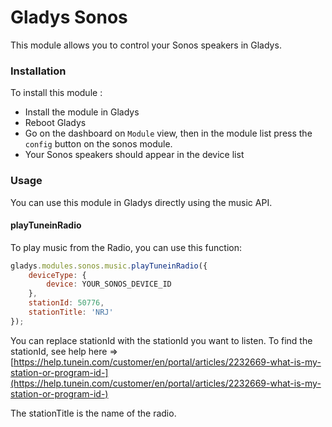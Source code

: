 Gladys Sonos
=======================

This module allows you to control your Sonos speakers in Gladys.

### Installation

To install this module :

- Install the module in Gladys 
- Reboot Gladys 
- Go on the dashboard on `Module` view, then in the module list press the `config` button on the sonos module.
- Your Sonos speakers should appear in the device list


### Usage

You can use this module in Gladys directly using the music API.

#### playTuneinRadio

To play music from the Radio, you can use this function: 

```javascript
gladys.modules.sonos.music.playTuneinRadio({
    deviceType: {
        device: YOUR_SONOS_DEVICE_ID
    },
    stationId: 50776,
    stationTitle: 'NRJ'
});
```

You can replace stationId with the stationId you want to listen.
To find the stationId, see help here => [https://help.tunein.com/customer/en/portal/articles/2232669-what-is-my-station-or-program-id-](https://help.tunein.com/customer/en/portal/articles/2232669-what-is-my-station-or-program-id-)

The stationTitle is the name of the radio.